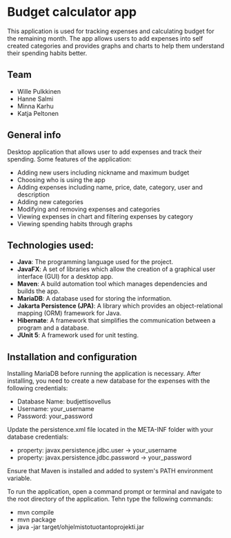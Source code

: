 # Budget calculator app
This application is used for tracking expenses and calculating budget for the remaining month.
The app allows users to add expenses into self created categories and provides graphs and charts to help them understand their spending habits better.

## Team

* Wille Pulkkinen
* Hanne Salmi
* Minna Karhu
* Katja Peltonen

## General info
Desktop application that allows user to add expenses and track their spending. Some features of the application:
* Adding new users including nickname and maximum budget
* Choosing who is using the app
* Adding expenses including name, price, date, category, user and description 
* Adding new categories
* Modifying and removing expenses and categories
* Viewing expenses in chart and filtering expenses by category
* Viewing spending habits through graphs

## Technologies used:
* **Java**: The programming language used for the project.
* **JavaFX**: A set of libraries which allow the creation of a graphical user interface (GUI) for a desktop app.
* **Maven**: A build automation tool which manages dependencies and builds the app.
* **MariaDB**: A database used for storing the information.
* **Jakarta Persistence (JPA)**: A library which provides an object-relational mapping (ORM) framework for Java.
* **Hibernate**: A framework that simplifies the communication between a program and a database.
* **JUnit 5**: A framework used for unit testing.

## Installation and configuration

Installing MariaDB before running the application is necessary.
After installing, you need to create a new database for the expenses with the following credentials:
* Database Name: budjettisovellus
* Username: your_username
* Password: your_password

Update the persistence.xml file located in the META-INF folder with your database credentials:
* property: javax.persistence.jdbc.user -> your_username
* property: javax.persistence.jdbc.password -> your_password

Ensure that Maven is installed and added to system's PATH environment variable.

To run the application, open a command prompt or terminal and navigate to the root directory of the application. Tehn type the following commands:
*	mvn compile
*	mvn package
*	java -jar target/ohjelmistotuotantoprojekti.jar




